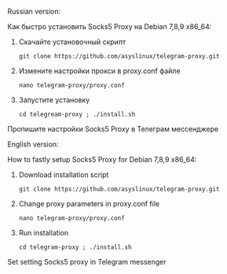 Russian version:

Как быстро установить Socks5 Proxy на Debian 7,8,9 x86_64:

1. Скачайте установочный скрипт

    `git clone https://github.com/asyslinux/telegram-proxy.git`

2. Измените настройки прокси в proxy.conf файле

    `nano telegram-proxy/proxy.conf`

3. Запустите установку

    `cd telegream-proxy ; ./install.sh`

Пропишите настройки Socks5 Proxy в Телеграм мессенджере

English version:

How to fastly setup Socks5 Proxy for Debian 7,8,9 x86_64:

1.  Download installation script

    `git clone https://github.com/asyslinux/telegram-proxy.git`

2.  Change proxy parameters in proxy.conf file

    `nano telegram-proxy/proxy.conf`

3.  Run installation

    `cd telegram-proxy ; ./install.sh`

Set setting Socks5 proxy in Telegram messenger
